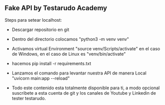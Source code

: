 ## Fake API by Testarudo Academy

Steps para setear localhost:
- Descargar repositorio en git
- Dentro del directorio colocamos "python3 -m venv venv"
- Activamos virtual Environment "source venv/Scripts/activate" en el caso de Windows, en el caso de Linux es "venv/bin/activate"
- hacemos pip install -r requirements.txt
- Lanzamos el comando para levantar nuestra API de manera Local 
"uvicorn main:app --reload"


- Todo este contenido esta totalmente disponible para ti, a modo opcional suscribete a esta cuenta de git y los canales de Youtube y Linkedin de tester testarudo.